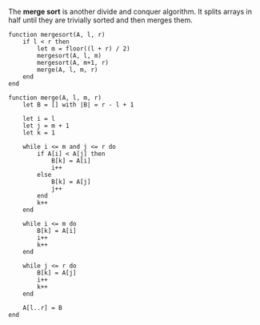 
The **merge sort** is another divide and conquer algorithm. It splits arrays in half until they are trivially sorted and then merges them.

```
function mergesort(A, l, r)
	if l < r then
		let m = floor((l + r) / 2)
		mergesort(A, l, m)
		mergesort(A, m+1, r)
		merge(A, l, m, r)
	end
end

function merge(A, l, m, r)
	let B = [] with |B| = r - l + 1
	
	let i = l
	let j = m + 1
	let k = 1
	
	while i <= m and j <= r do
		if A[i] < A[j] then
			B[k] = A[i]
			i++
		else
			B[k] = A[j]
			j++
		end
		k++
	end
	
	while i <= m do
		B[k] = A[i]
		i++
		k++
	end
	
	while j <= r do
		B[k] = A[j]
		i++
		k++
	end
	
	A[l..r] = B
end
```